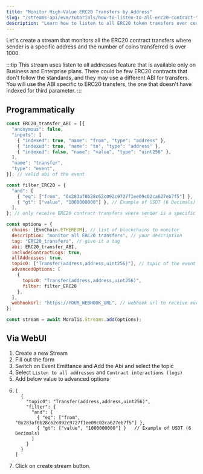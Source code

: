 ```yaml
---
title: "Monitor High-Value ERC20 Transfers by Address"
slug: "/streams-api/evm/tutorials/how-to-listen-to-all-erc20-contract-transfers-over-certain-amount-sent-by-specific-address"
description: "Learn how to listen to all ERC20 token transfers over certain amount sent by specific address using Moralis Streams API."
---
```

Let's create a stream that monitors all the ERC20 contract transfers where sender is a specific address and the number of coins transferred is over 1000.

:::tip
This stream uses listen to all addresses feature that is available only on Business and Enterprise plans. There could be few ERC20 contracts that don't follow the standards, and they may use a different ABI for transfers. You will use the ABI specific to ERC20 transfers, the one that doesn't have indexed for third parameter.
:::

## Programmatically

```javascript
const ERC20_transfer_ABI = [{
  "anonymous": false,
  "inputs": [
    { "indexed": true, "name": "from", "type": "address" },
    { "indexed": true, "name": "to", "type": "address" },
    { "indexed": false, "name": "value", "type": "uint256" },
  ],
  "name": "transfer",
  "type": "event",
}]; // valid abi of the event

const filter_ERC20 = {  
  "and": [  
    { "eq": ["from", "0x283af0b28c62c092c9727f1ee09c02ca627eb7f5"] },  
    { "gt": ["value", "1000000000"] }, // Example of USDT (6 Decimals)
  ],  
}; // only receive ERC20 contract transfers where sender is a specific address and the number of coins transferred is over 1000

const options = {
  chains: [EvmChain.ETHEREUM], // list of blockchains to monitor
  description: "monitor all ERC20 transfers", // your description
  tag: "ERC20_transfers", // give it a tag
  abi: ERC20_transfer_ABI,
  includeContractLogs: true,
  allAddresses: true,
  topic0: ["Transfer(address,address,uint256)"], // topic of the event
  advancedOptions: [
    {
      topic0: "Transfer(address,address,uint256)",
      filter: filter_ERC20
    },
  ],
  webhookUrl: "https://YOUR_WEBHOOK_URL", // webhook url to receive events,
};

const stream = await Moralis.Streams.add(options);


```

## Via WebUI

1. Create a new Stream
2. Fill out the form
3. Switch on Event Emittance and Add the Abi and select the topic
4. Select `Listen to all addresses` and `Contract interactions (logs)`
5. Add below value to advanced options
6. ```
   [  
     {  
       "topic0": "Transfer(address,address,uint256)",  
       "filter": {  
         "and": [  
           { "eq": ["from", "0x283af0b28c62c092c9727f1ee09c02ca627eb7f5"] },  
           { "gt": ["value", "1000000000"] }   // Example of USDT (6 Decimals)
         ]  
       }  
     }  
   ]
   ```
7. Click on create stream button.
